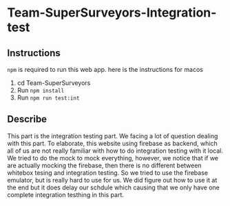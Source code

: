 # Team-SuperSurveyors-Integration-test

## Instructions
`npm` is required to run this web app.
here is the instructions for macos
1. cd Team-SuperSurveyors
1. Run `npm install`
1. Run `npm run test:int`

## Describe
This part is the integration testing part. We facing a lot of question dealing with this part. To elaborate, this website using firebase as backend, which all of us are not really familiar with how to do integration testing with it local. We tried to do the mock to mock everything, however, we notice that if we are actually mocking the firebase, then there is no different between whitebox tesing and integration testing. So we tried to use the firebase emulator, but is really hard to use for us. We did figure out how to use it at the end but it does delay our schdule which causing that we only have one complete integration testhing in this part.

